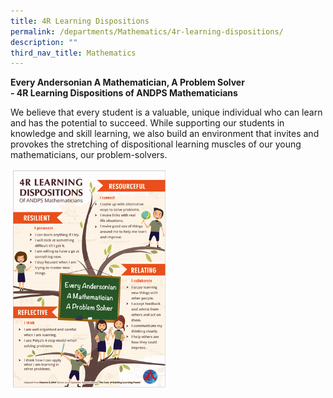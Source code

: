 ```yaml
---
title: 4R Learning Dispositions
permalink: /departments/Mathematics/4r-learning-dispositions/
description: ""
third_nav_title: Mathematics
---
```

<p><strong>Every Andersonian A Mathematician, A Problem Solver<br /></strong><strong>- 4R Learning Dispositions of ANDPS Mathematicians</strong></p>
<p>We believe that every student is a valuable, unique individual who can learn and has the potential to succeed. While supporting our students in knowledge and skill learning, we also build an environment that invites and provokes the stretching of dispositional learning muscles of our young mathematicians, our problem-solvers.</p>
<img src="/images/2021%20MATH%20-%20pic%20-%204R%20Learning.png" 
     style="width:50%">